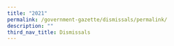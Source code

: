 ```yaml
---
title: "2021"
permalink: /government-gazette/dismissals/permalink/
description: ""
third_nav_title: Dismissals
---
```

